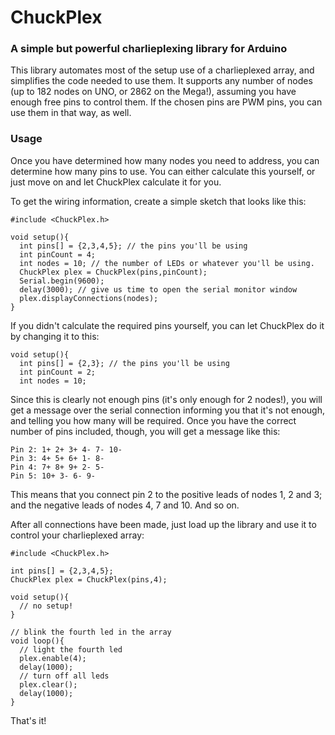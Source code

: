 ChuckPlex
=========

### A simple but powerful charlieplexing library for Arduino

This library automates most of the setup use of a charlieplexed array, and simplifies the code needed to use them. It supports any number of nodes (up to 182 nodes on UNO, or 2862 on the Mega!), assuming you have enough free pins to control them. If the chosen pins are PWM pins, you can use them in that way, as well.

### Usage

Once you have determined how many nodes you need to address, you can determine how many pins to use. You can either calculate this yourself, or just move on and let ChuckPlex calculate it for you.

To get the wiring information, create a simple sketch that looks like this:

    #include <ChuckPlex.h>
    
    void setup(){
      int pins[] = {2,3,4,5}; // the pins you'll be using
      int pinCount = 4;
      int nodes = 10; // the number of LEDs or whatever you'll be using.
      ChuckPlex plex = ChuckPlex(pins,pinCount);
      Serial.begin(9600);
      delay(3000); // give us time to open the serial monitor window
      plex.displayConnections(nodes);
    }

If you didn't calculate the required pins yourself, you can let ChuckPlex do it by changing it to this:

    void setup(){
      int pins[] = {2,3}; // the pins you'll be using
      int pinCount = 2;
      int nodes = 10;

Since this is clearly not enough pins (it's only enough for 2 nodes!), you will get a message over the serial connection informing you that it's not enough, and telling you how many will be required. Once you have the correct number of pins included, though, you will get a message like this:

    Pin 2: 1+ 2+ 3+ 4- 7- 10- 
    Pin 3: 4+ 5+ 6+ 1- 8- 
    Pin 4: 7+ 8+ 9+ 2- 5- 
    Pin 5: 10+ 3- 6- 9-

This means that you connect pin 2 to the positive leads of nodes 1, 2 and 3; and the negative leads of nodes 4, 7 and 10. And so on.

After all connections have been made, just load up the library and use it to control your charlieplexed array:

    #include <ChuckPlex.h>
    
    int pins[] = {2,3,4,5};
    ChuckPlex plex = ChuckPlex(pins,4);
    
    void setup(){
      // no setup!
    }
    
    // blink the fourth led in the array
    void loop(){
      // light the fourth led
      plex.enable(4);
      delay(1000);
      // turn off all leds
      plex.clear();
      delay(1000);
    }

That's it!